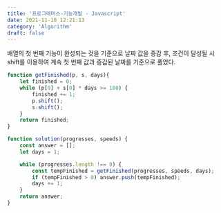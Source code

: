 ```yaml
---
title: '프로그래머스-기능개발 - Javascript'
date: 2021-11-10 12:21:13
category: 'Algorithm'
draft: false
---
```

배열의 첫 번째 기능이 완성되는 것을 기준으로 날짜 값을 증감 후, 조건이 달성될 시 shift를 이용하여 계속 첫 번째 값과 증감된 날짜를 기준으로 풀었다.
```javascript
function getFinished(p, s, days){
    let finished = 0;
    while (p[0] + s[0] * days >= 100) {
        finished += 1;
        p.shift();
        s.shift();
    }
    return finished;
}

function solution(progresses, speeds) {
    const answer = [];
    let days = 1;

    while (progresses.length !== 0) {
        const tempFinished = getFinished(progresses, speeds, days);
        if (tempFinished > 0) answer.push(tempFinished);
        days += 1;
    }
    return answer;
}
```